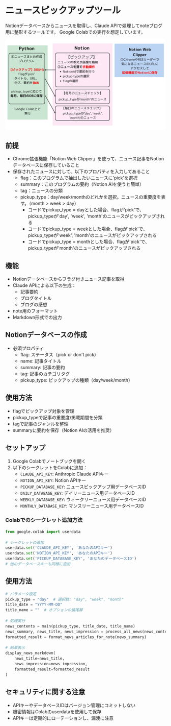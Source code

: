 # ニュースピックアップツール

Notionデータベースからニュースを取得し、Claude APIで処理してnoteブログ用に整形するツールです。
Google Colabでの実行を想定しています。

![](abstract.jpg)

## 前提

- Chrome拡張機能「Notion Web Clipper」を使って、ニュース記事をNotionデータベースに保存していること
- 保存されたニュースに対して、以下のプロパティを入力してあること
    - flag：このプログラムで抽出したいニュースに'pick'を選択
    - summary：このプログラムの要約（Notion AIを使うと簡単）
    - tag：ニュースの分類
    - pickup_type：day/week/monthのどれかを選択。ニュースの重要度を表す。（month > week > day）
        - コードでpickup_type = dayとした場合、flagが'pick'で、pickup_typeが'day', 'week', 'month'のニュースがピックアップされる
        - コードでpickup_type = weekとした場合、flagが'pick'で、pickup_typeが'week', 'month'のニュースがピックアップされる
        - コードでpickup_type = monthとした場合、flagが'pick'で、pickup_typeが'month'のニュースがピックアップされる

## 機能

- Notionデータベースからフラグ付きニュース記事を取得
- Claude APIによる以下の生成：
  - 記事要約
  - ブログタイトル
  - ブログの感想
- note用のフォーマット
- Markdown形式での出力

## Notionデータベースの作成

- 必須プロパティ
    - flag: ステータス（pick or don't pick）
    - name: 記事タイトル
    - summary: 記事の要約
    - tag: 記事のカテゴリタグ
    - pickup_type: ピックアップの種類（day/week/month）

## 使用方法

- flagでピックアップ対象を管理
- pickup_typeで記事の重要度/掲載期間を分類
- tagで記事のジャンルを整理
- summaryに要約を保存（Notion AIの活用を推奨）


## セットアップ

1. Google Colabでノートブックを開く
2. 以下のシークレットをColabに追加：
   - `CLAUDE_API_KEY`: Anthropic Claude APIキー
   - `NOTION_API_KEY`: Notion APIキー
   - `PICKUP_DATABASE_KEY`: ニュースピックアップ用データベースID
   - `DAILY_DATABASE_KEY`: デイリーニュース用データベースID
   - `WEEKLY_DATABASE_KEY`: ウィークリーニュース用データベースID
   - `MONTHLY_DATABASE_KEY`: マンスリーニュース用データベースID

### Colabでのシークレット追加方法

```python
from google.colab import userdata

# シークレットの追加
userdata.set('CLAUDE_API_KEY', 'あなたのAPIキー')
userdata.set('NOTION_API_KEY', 'あなたのAPIキー')
userdata.set('PICKUP_DATABASE_KEY', 'あなたのデータベースID')
# 他のデータベースキーも同様に追加
```

## 使用方法

```python
# パラメータ設定
pickup_type = "day"  # 選択肢: "day", "week", "month"
title_date = "YYYY-MM-DD"
title_name = ""  # オプションの接尾辞

# 処理実行
news_contents = main(pickup_type, title_date, title_name)
news_summary, news_title, news_impression = process_all_news(news_contents)
formatted_result = format_news_articles_for_note(news_summary)

# 結果表示
display_news_markdown(
    news_title=news_title,
    news_impression=news_impression,
    formatted_result=formatted_result
)
```

## セキュリティに関する注意

- APIキーやデータベースIDはバージョン管理にコミットしない
- 機密情報はColabのuserdataを使用して保存
- APIキーは定期的にローテーションし、漏洩に注意